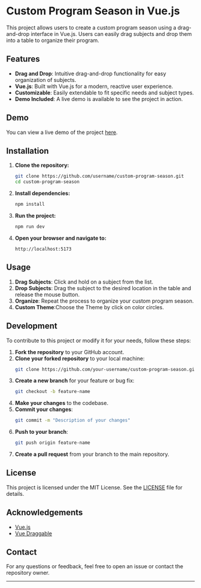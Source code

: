 # Custom Program Season in Vue.js

This project allows users to create a custom program season using a drag-and-drop interface in Vue.js. Users can easily drag subjects and drop them into a table to organize their program.

## Features

- **Drag and Drop**: Intuitive drag-and-drop functionality for easy organization of subjects.
- **Vue.js**: Built with Vue.js for a modern, reactive user experience.
- **Customizable**: Easily extendable to fit specific needs and subject types.
- **Demo Included**: A live demo is available to see the project in action.

## Demo

You can view a live demo of the project [here](https://program-season.netlify.app/).

## Installation

1. **Clone the repository:**

   ```sh
   git clone https://github.com/username/custom-program-season.git
   cd custom-program-season
   ```

2. **Install dependencies:**

   ```sh
   npm install
   ```

3. **Run the project:**

   ```sh
   npm run dev
   ```

4. **Open your browser and navigate to:**
   ```
   http://localhost:5173
   ```

## Usage

1. **Drag Subjects**: Click and hold on a subject from the list.
2. **Drop Subjects**: Drag the subject to the desired location in the table and release the mouse button.
3. **Organize**: Repeat the process to organize your custom program season.
4. **Custom Theme**:Choose the Theme by click on color circles.

## Development

To contribute to this project or modify it for your needs, follow these steps:

1. **Fork the repository** to your GitHub account.
2. **Clone your forked repository** to your local machine:
   ```sh
   git clone https://github.com/your-username/custom-program-season.git
   ```
3. **Create a new branch** for your feature or bug fix:
   ```sh
   git checkout -b feature-name
   ```
4. **Make your changes** to the codebase.
5. **Commit your changes**:
   ```sh
   git commit -m "Description of your changes"
   ```
6. **Push to your branch**:
   ```sh
   git push origin feature-name
   ```
7. **Create a pull request** from your branch to the main repository.

## License

This project is licensed under the MIT License. See the [LICENSE](LICENSE) file for details.

## Acknowledgements

- [Vue.js](https://vuejs.org/)
- [Vue Draggable](https://github.com/SortableJS/Vue.Draggable)

## Contact

For any questions or feedback, feel free to open an issue or contact the repository owner.

---

